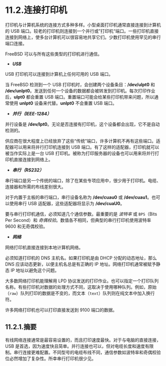 # 11.2.连接打印机

打印机与计算机系统的连接方式多种多样。小型桌面打印机通常直接连接到计算机的 USB 端口。较老的打印机则连接到一个并行或”打印机“端口。一些打印机直接连接到网络上，使多台计算机可以很容易地共享它们。少数打印机使用罕见的串行端口连接。

FreeBSD 可以与所有这些类型的打印机进行通信。

- _**USB**_

USB 打印机可以连接到计算机上任何可用的 USB 端口。

当 FreeBSD 检测到一个 USB 打印机时，会创建两个设备条目：**/dev/ulpt0** 和 **/dev/unlpt0**。发送到任何一个设备的数据都会被转发到打印机。每次打印作业后，**ulpt0** 都会重置 USB 端口。重置端口可能会给某些打印机带来问题，所以通常使用 **unlpt0** 设备来代替。**unlpt0** 不会重置 USB 端口。

- _**并行（IEEE-1284）**_

并行设备是 **/dev/lpt0**。无论是否连接有打印机，这个设备都会出现，它不是自动检测的。

供应商在很大程度上已经放弃了这些“传统”端口，许多计算机不再有这些端口。适配器可以用来将并行打印机连接到 USB 端口。有了这样的适配器，打印机就可以被当作实际上是一台 USB 打印机。被称为打印服务器的设备也可以用来将并行打印机直接连接到网络上。

- _**串行（RS232）**_

串行端口是另一个传统的端口，除了在某些专项应用中，很少用于打印机。电缆、连接器和所需的布线差别很大。

对于内置于主板的串行端口，串行设备名称为 **/dev/cuau0** 或 **/dev/cuau1**。也可以使用串行 USB 适配器，这些适配器将显示为 **/dev/cuaU0**。

要与串行打印机通信，必须知道几个通信参数。最重要的是 _波特率_ 或 `BPS`（Bits Per Second）和 _奇偶校验_。数值各不相同，但典型的串行打印机使用波特率 9600 和无奇偶校验。

- _**网络**_

网络打印机直接连接到本地计算机网络。

必须知道打印机的 DNS 主机名。如果打印机是由 DHCP 分配的动态地址，那么 DNS 应该动态更新，以便主机名总是有正确的 IP 地址。网络打印机通常被赋予静态 IP 地址以避免这个问题。

大多数网络打印机能理解用 LPD 协议发送的打印作业。也可以指定一个打印队列名称。有些打印机对数据的处理方式不同，这取决于使用哪种队列。例如，原始（`raw`）队列打印的数据是不变的，而文本（`text`）队列则在纯文本中加入换行符。

许多网络打印机也可以打印直接发送到 9100 端口的数据。

## 11.2.1.摘要

有线网络连接通常是最容易设置的，而且打印速度最快。对于与电脑的直接连接，USB 是首选，因为速度快且简单。并行连接也可以，但对电缆长度和速度有限制。串行连接更难配置。不同型号的电缆布线不同，通信参数如波特率和奇偶校验位必然增加了复杂性。所幸串行打印机很少见。